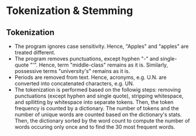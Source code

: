 # Tokenization & Stemming

## Tokenization
* The program ignores case sensitivity. Hence, "Apples" and "apples" are treated different.
* The program removes punctuations, except hyphen "-" and single-quote "'". Hence, term "middle-class" remains as it is. Similarly, possessive terms "university's" remains as it is.
* Periods are removed from text. Hence, acronyms, e.g. U.N. are converted into concatenated characters, e.g. UN.
* The tokenization is performed based on the followig steps: removing punctuations (except hyphen and single quote), stripping whitespace, and spllitting by whitespace into separate tokens. Then, the token frequency is counted by a dictionary. The number of tokens and the number of unique words are counted based on the dictionary's stats. Then, the dictionary sorted by the word count to compute the number of words occuring only once and to find the 30 most frequent words.
